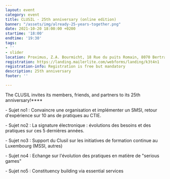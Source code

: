 ```yaml
---
layout: event
category: event
title: CLUSIL - 25th anniversary (online edition)
banner: "/assets/img/already-25-years-together.png"
date: 2021-10-20 18:00:00 +0200
startime: '18:00'
endtime: '19:30'
tags:
- ''
- slider
location: Proximus, Z.A. Bourmicht, 18 Rue du puits Romain, 8070 Bertrange
registration: https://landing.mailerlite.com/webforms/landing/k3t4n1
registration-info: Registration is free but mandatory
description: 25th anniversary
footer: ''

---
```

The CLUSIL invites its members, friends, and partners to its 25th anniversary!****

\- Sujet no1 : Convaincre une organisation et implémenter un SMSI, retour d'expérience sur 10 ans de pratiques au CTIE.

\- Sujet no2 : La signature électronique : évolutions des besoins et des pratiques sur ces 5 dernières années.

\- Sujet no3 : Support du Clusil sur les initiatives de formation continue au Luxembourg (MSSI, autres)

\- Sujet no4 : Echange sur l'évolution des pratiques en matière de "serious games"

\- Sujet no5 : Constituency building via essential services